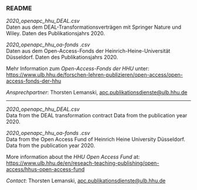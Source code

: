 
### README

*2020_openapc_hhu_DEAL.csv*  
Daten aus dem DEAL-Transformationsverträgen mit Springer Nature und Wiley. Daten des Publikationsjahrs 2020.

*2020_openapc_hhu_oa-fonds .csv*  
Daten aus dem Open-Access-Fonds der Heinrich-Heine-Universität Düsseldorf. Daten des Publikationsjahrs 2020.

Mehr Information zum *Open-Access-Fonds der HHU* unter: https://www.ulb.hhu.de/forschen-lehren-publizieren/open-access/open-access-fonds-der-hhu 

*Ansprechpartner*: Thorsten Lemanski, apc.publikationsdienste@ulb.hhu.de 

---------------------------------------------------------------------------------------


*2020_openapc_hhu_DEAL.csv*  
Data from the DEAL transformation contract Data from the publication year 2020.

*2020_openapc_hhu_oa-fonds .csv*  
Data from the Open Access Fund of Heinrich Heine University Düsseldorf. Data from the publication year 2020.

More information about the *HHU Open Access Fund* at: https://www.ulb.hhu.de/en/reseach-teaching-publishing/open-access/hhus-open-access-fund 

*Contact*: Thorsten Lemanski, apc.publikationsdienste@ulb.hhu.de 

